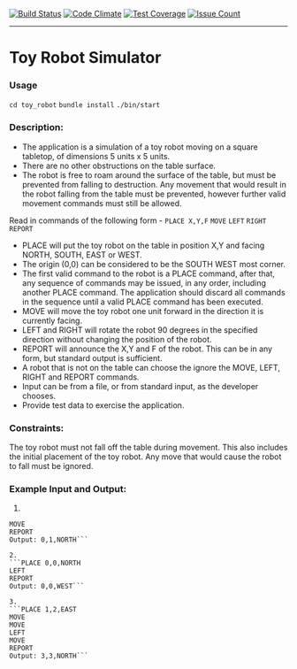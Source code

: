[![Build Status](https://travis-ci.org/paulieborg/toy_robot.png?branch=master)](https://travis-ci.org/paulieborg/toy_robot)
[![Code Climate](https://codeclimate.com/github/paulieborg/toy_robot/badges/gpa.svg)](https://codeclimate.com/github/paulieborg/toy_robot)
[![Test Coverage](https://codeclimate.com/github/paulieborg/toy_robot/badges/coverage.svg)](https://codeclimate.com/github/paulieborg/toy_robot/coverage)
[![Issue Count](https://codeclimate.com/github/paulieborg/toy_robot/badges/issue_count.svg)](https://codeclimate.com/github/paulieborg/toy_robot)

-----------
# Toy Robot Simulator

### Usage

`cd toy_robot`
`bundle install`
`./bin/start`

### Description:

* The application is a simulation of a toy robot moving on a square tabletop, of dimensions 5 units x 5 units.
* There are no other obstructions on the table surface.
* The robot is free to roam around the surface of the table, but must be prevented from falling to destruction. Any movement 
that would result in the robot falling from the table must be prevented, however further valid movement commands must still 
be allowed.

Read in commands of the following form -
`PLACE X,Y,F`
`MOVE`
`LEFT`
`RIGHT`
`REPORT`

* PLACE will put the toy robot on the table in position X,Y and facing NORTH, SOUTH, EAST or WEST. 
* The origin (0,0) can be considered to be the SOUTH WEST most corner.
* The first valid command to the robot is a PLACE command, after that, any sequence of commands may be issued, in any order, including another PLACE command. The application should discard all commands in the sequence until a valid PLACE command has been executed.
* MOVE will move the toy robot one unit forward in the direction it is currently facing.
* LEFT and RIGHT will rotate the robot 90 degrees in the specified direction without changing the position of the robot.
* REPORT will announce the X,Y and F of the robot. This can be in any form, but standard output is sufficient.
* A robot that is not on the table can choose the ignore the MOVE, LEFT, RIGHT and REPORT commands.
* Input can be from a file, or from standard input, as the developer chooses.
* Provide test data to exercise the application.


### Constraints:

The toy robot must not fall off the table during movement. This also includes the initial placement of the toy robot. 
Any move that would cause the robot to fall must be ignored.

### Example Input and Output:
1.
```PLACE 0,0,NORTH
MOVE
REPORT
Output: 0,1,NORTH```

2.
```PLACE 0,0,NORTH
LEFT
REPORT
Output: 0,0,WEST```

3.
```PLACE 1,2,EAST
MOVE
MOVE
LEFT
MOVE
REPORT
Output: 3,3,NORTH```
